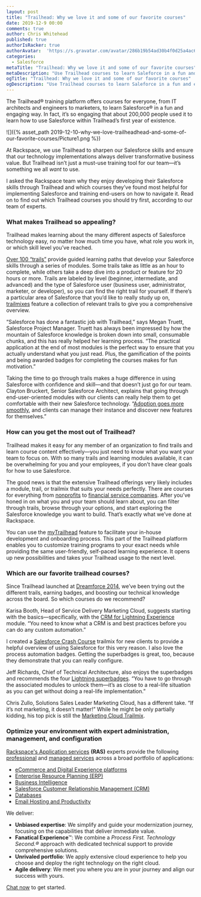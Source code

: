```yaml
---
layout: post
title: "Trailhead: Why we love it and some of our favorite courses"
date: 2019-12-9 00:00
comments: true
author: Chris Whitehead
published: true
authorIsRacker: true
authorAvatar:  'https://s.gravatar.com/avatar/286b19b54ad30b4f0d25a4ac679744a8'
categories:
  - Salesforce
metaTitle: "Trailhead: Why we love it and some of our favorite courses"
metaDescription: "Use Trailhead courses to learn Saleforce in a fun and engaging way&mdash;there's something for everyone!"
ogTitle: "Trailhead: Why we love it and some of our favorite courses"
ogDescription: "Use Trailhead courses to learn Saleforce in a fun and engaging way&mdash;there's something for everyone!"
---
```


The Trailhead&reg; training platform offers courses for everyone, from IT
architects and engineers to marketers, to learn Salesforce&reg; in a fun and
engaging way. In fact, it’s so engaging that about 200,000 people used it to
learn how to use Salesforce within Trailhead’s first year of existence.

<!-- more -->

![]({% asset_path 2019-12-10-why-we-love-trailheadhead-and-some-of-our-favorite-courses/Picture1.png %})

At Rackspace, we use Trailhead to sharpen our Salesforce skills and ensure that
our technology implementations always deliver transformative business value. But
Trailhead isn’t just a must-use training tool for our team&mdash;it’s
something we all *want* to use.

I asked the Rackspace team why they enjoy developing their Salesforce skills
through Trailhead and which courses they’ve found most helpful for implementing
Salesforce and training end-users on how to navigate it. Read on to find out
which Trailhead courses you should try first, according to our team of experts.

### What makes Trailhead so appealing?

Trailhead makes learning about the many different aspects of Salesforce
technology easy, no matter how much time you have, what role you work in, or
which skill level you’ve reached.

[Over 100 “trails”](https://trailhead.salesforce.com/en/trails) provide guided
learning paths that develop your Salesforce skills through a series of modules.
Some trails take as little as an hour to complete, while others take a deep dive
into a product or feature for 20 hours or more. Trails are labeled by level
(beginner, intermediate, and advanced) and the type of Salesforce user (business
user, administrator, marketer, or developer), so you can find the right trail for
yourself. If there’s a particular area of Salesforce that you’d like to really
study up on, [trailmixes](https://trailhead.salesforce.com/en/trailmixes)
feature a collection of relevant trails to give you a comprehensive overview.

“Salesforce has done a fantastic job with Trailhead,” says Megan Truett,
Salesforce Project Manager. Truett has always been impressed by how the mountain
of Salesforce knowledge is broken down into small, consumable chunks, and
this has really helped her learning process. “The practical application at the
end of most modules is the perfect way to ensure that you actually understand
what you just read. Plus, the gamification of the points and being awarded
badges for completing the courses makes for fun motivation.”

Taking the time to go through trails makes a huge difference in using Salesforce
with confidence and skill&mdash;and that doesn’t just go for our team. Clayton
Bruckert, Senior Salesforce Architect, explains that going through
end-user-oriented modules with our clients can really help them to get
comfortable with their new Salesforce technology.
“[Adoption goes more smoothly](https://appexchange.salesforce.com/appxContentListingDetail?listingId=a0N3A00000FHCi6UAH),
and clients can manage their instance and discover new features for
themselves.”

### How can you get the most out of Trailhead?

Trailhead makes it easy for any member of an organization to find trails and
learn course content effectively&mdash;you just need to know what you want your
team to focus on. With so many trails and learning modules available, it can be
overwhelming for you and your employees, if you don’t have clear goals for how
to use Salesforce.

The good news is that the extensive Trailhead offerings very likely includes
a module, trail, or trailmix that suits your needs perfectly. There are courses
for everything from
[nonprofits](https://trailhead.salesforce.com/en/search?keywords=nonprofit) to
[financial service companies](https://trailhead.salesforce.com/en/search?keywords=financial%20service).
After you’ve honed in on what you and your team should learn about, you can
filter through trails, browse through your options, and start exploring
the Salesforce knowledge you want to build. That’s exactly what we’ve done at
Rackspace.

You can use the [myTrailhead](https://trailhead.salesforce.com/mytrailhead)
feature to facilitate your in-house development and onboarding process. This
part of the Trailhead platform enables you to customize training programs to
your exact needs while providing the same user-friendly, self-paced learning
experience. It opens up new possibilities and takes your
Trailhead usage to the next level.

### Which are our favorite trailhead courses?

Since Trailhead launched at
[Dreamforce 2014](https://developer.salesforce.com/blogs/tech-pubs/2015/05/trailhead-new-approach-learning-salesforce.html),
we’ve been trying out the different trails, earning badges, and boosting our
technical knowledge across the board. So which courses do we recommend?

Karisa Booth, Head of Service Delivery Marketing Cloud, suggests starting with
the basics&mdash;specifically, with the
[CRM for Lightning Experience](https://trailhead.salesforce.com/en/content/learn/modules/lex_implementation_basics)
module. “You need to know what a CRM is and best practices before you can do
any custom automation.”

I created a
[Salesforce Crash Course](https://trailhead.salesforce.com/en/users/chriswhitehead/trailmixes/salesforce-crash-course)
trailmix for new clients to provide a helpful overview of using Salesforce for
this very reason. I also love the process automation badges. Getting the
superbadges is great, too, because they demonstrate that you can really
configure.

Jeff Richards, Chief of Technical Architecture, also enjoys the superbadges and
recommends the four
[Lightning superbadges](https://trailhead.salesforce.com/en/search?keywords=lightning%20superbadge).
“You have to go through the associated modules to unlock them&mdash;it’s as close
to a real-life situation as you can get without doing a real-life implementation.”

Chris Zullo, Solutions Sales Leader Marketing Cloud, has a different take.
“If it’s not marketing, it doesn’t matter!” While he might be only partially
kidding, his top pick is still the
[Marketing Cloud Trailmix](https://trailhead.salesforce.com/en/users/chriszullo/trailmixes/marketing-cloud).

### Optimize your environment with expert administration, management, and configuration

[Rackspace's Application services](https://www.rackspace.com/application-services/professional-services)
**(RAS)** experts provide the following [professional](https://www.rackspace.com/application-management/professional-services)
and
[managed services](https://www.rackspace.com/application-management/managed-services) across
a broad portfolio of applications:

- [eCommerce and Digital Experience platforms](https://www.rackspace.com/ecommerce-digital-experience)
- [Enterprise Resource Planning (ERP)](https://www.rackspace.com/erp)
- [Business Intelligence](https://www.rackspace.com/business-intelligence)
- [Salesforce Customer Relationship Management (CRM)](https://www.rackspace.com/salesforce-managed-services)
- [Databases](https://www.rackspace.com/dba-services)
- [Email Hosting and Productivity](https://www.rackspace.com/email-hosting)

We deliver:

- **Unbiased expertise**: We simplify and guide your modernization journey,
focusing on the capabilities that deliver immediate value.
- **Fanatical Experience**&trade;: We combine a *Process First. Technology Second.&reg;*
approach with dedicated technical support to provide comprehensive solutions.
- **Unrivaled portfolio**: We apply extensive cloud experience to help you
choose and deploy the right technology on the right cloud.
- **Agile delivery**: We meet you where you are in your journey and align
our success with yours.

[Chat now](https://www.rackspace.com/#chat) to get started.

